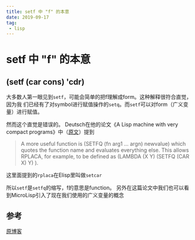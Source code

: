 ```yaml
---
title: setf 中 "f" 的本意
date: 2019-09-17
tag:
 - lisp
---
```

# setf 中 "f" 的本意

## (setf (car cons) 'cdr)

大多数人第一眼见到`setf`，可能会简单的把f理解成form。这种解释很符合直觉，因为我
们已经有了对symbol进行赋值操作的`setq`。而`setf`可以对form（广义变量）进行赋值。 

然而这个直觉是错误的。 Deutsch在他的论文《A Lisp machine with very compact
programs》中（[原文](http://www.softwarepreservation.org/projects/LISP/interlisp-d/Deutsch-3IJCAI.pdf)）提到 

> A more useful function is (SETFQ (fn arg1 ... argn) newvalue)
> which quotes the function name and evaluates everything else. 
> This allows RPLACA, for example, to be defined as (LAMBDA (X Y) (SETFQ (CAR X) Y) ).

这里面提到的`rplaca`在Elisp里叫做`setcar`

所以`setf`是`setfq`的缩写，f的意思是function。 另外在这篇论文中我们也可以看到MicroLisp引入了现在我们使用的广义变量的概念

## 参考

[原博客](https://g000001.cddddr.org/3715857294)
